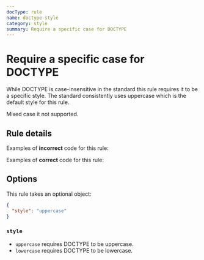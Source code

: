 ```yaml
---
docType: rule
name: doctype-style
category: style
summary: Require a specific case for DOCTYPE
---
```


# Require a specific case for DOCTYPE

While DOCTYPE is case-insensitive in the standard this rule requires it to be a specific style.
The standard consistently uses uppercase which is the default style for this rule.

Mixed case it not supported.

## Rule details

Examples of **incorrect** code for this rule:

<validate name="incorrect" rules="doctype-style">
    <!Doctype html>
</validate>

Examples of **correct** code for this rule:

<validate name="correct" rules="doctype-style">
	<!DOCTYPE html>
</validate>

## Options

This rule takes an optional object:

```json
{
  "style": "uppercase"
}
```

### `style`

- `uppercase` requires DOCTYPE to be uppercase.
- `lowercase` requires DOCTYPE to be lowercase.
